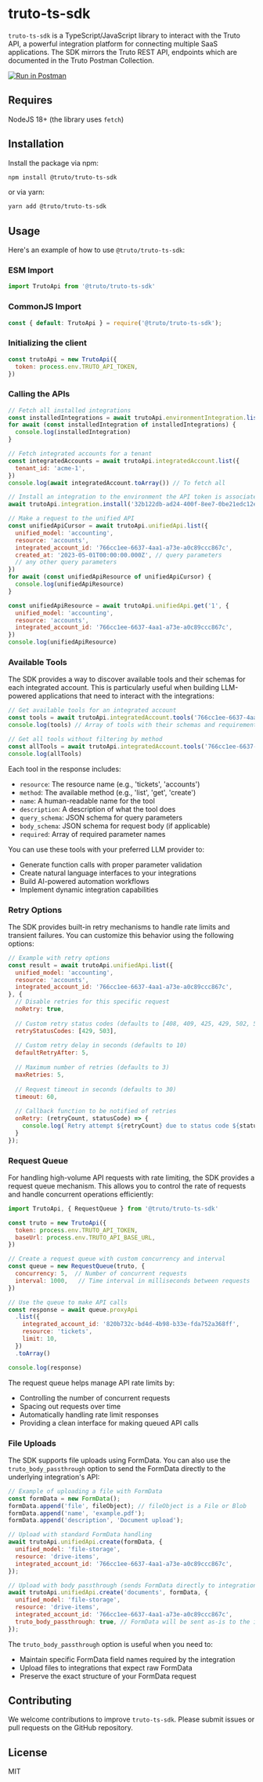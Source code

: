 # truto-ts-sdk

`truto-ts-sdk` is a TypeScript/JavaScript library to interact with the Truto API, a powerful integration platform for connecting multiple SaaS applications. The SDK mirrors the Truto REST API, endpoints which are documented in the Truto Postman Collection.

[![Run in Postman](https://run.pstmn.io/button.svg)](https://app.getpostman.com/run-collection/25523816-b3550004-776b-4372-be86-562791b192ce?action=collection%2Ffork&collection-url=entityId%3D25523816-b3550004-776b-4372-be86-562791b192ce%26entityType%3Dcollection%26workspaceId%3D7cc4fe33-eb97-4dc7-98b5-2a7ff2e94e67)

## Requires

NodeJS 18+ (the library uses `fetch`)

## Installation

Install the package via npm:
```bash
npm install @truto/truto-ts-sdk
```

or via yarn:

```bash
yarn add @truto/truto-ts-sdk
```

## Usage
Here's an example of how to use `@truto/truto-ts-sdk`:

### ESM Import
```javascript
import TrutoApi from '@truto/truto-ts-sdk'
```

### CommonJS Import
```javascript
const { default: TrutoApi } = require('@truto/truto-ts-sdk');
```
### Initializing the client
```javascript
const trutoApi = new TrutoApi({
  token: process.env.TRUTO_API_TOKEN,
})
```

### Calling the APIs
```javascript
// Fetch all installed integrations
const installedIntegrations = await trutoApi.environmentIntegration.list()
for await (const installedIntegration of installedIntegrations) {
  console.log(installedIntegration)
}

// Fetch integrated accounts for a tenant
const integratedAccounts = await trutoApi.integratedAccount.list({
  tenant_id: 'acme-1',
})
console.log(await integratedAccount.toArray()) // To fetch all

// Install an integration to the environment the API token is associated with
await trutoApi.integration.install('32b122db-ad24-400f-8ee7-0be21edc12ef')

// Make a request to the unified API
const unifiedApiCursor = await trutoApi.unifiedApi.list({
  unified_model: 'accounting',
  resource: 'accounts',
  integrated_account_id: '766cc1ee-6637-4aa1-a73e-a0c89ccc867c',
  created_at: '2023-05-01T00:00:00.000Z', // query parameters
  // any other query parameters
})
for await (const unifiedApiResource of unifiedApiCursor) {
  console.log(unifiedApiResource)
}

const unifiedApiResource = await trutoApi.unifiedApi.get('1', {
  unified_model: 'accounting',
  resource: 'accounts',
  integrated_account_id: '766cc1ee-6637-4aa1-a73e-a0c89ccc867c',
})
console.log(unifiedApiResource)
```

### Available Tools
The SDK provides a way to discover available tools and their schemas for each integrated account. This is particularly useful when building LLM-powered applications that need to interact with the integrations:

```javascript
// Get available tools for an integrated account
const tools = await trutoApi.integratedAccount.tools('766cc1ee-6637-4aa1-a73e-a0c89ccc867c', ['list', 'get'])
console.log(tools) // Array of tools with their schemas and requirements

// Get all tools without filtering by method
const allTools = await trutoApi.integratedAccount.tools('766cc1ee-6637-4aa1-a73e-a0c89ccc867c')
console.log(allTools)
```

Each tool in the response includes:
- `resource`: The resource name (e.g., 'tickets', 'accounts')
- `method`: The available method (e.g., 'list', 'get', 'create')
- `name`: A human-readable name for the tool
- `description`: A description of what the tool does
- `query_schema`: JSON schema for query parameters
- `body_schema`: JSON schema for request body (if applicable)
- `required`: Array of required parameter names

You can use these tools with your preferred LLM provider to:
- Generate function calls with proper parameter validation
- Create natural language interfaces to your integrations
- Build AI-powered automation workflows
- Implement dynamic integration capabilities

### Retry Options
The SDK provides built-in retry mechanisms to handle rate limits and transient failures. You can customize this behavior using the following options:

```javascript
// Example with retry options
const result = await trutoApi.unifiedApi.list({
  unified_model: 'accounting',
  resource: 'accounts',
  integrated_account_id: '766cc1ee-6637-4aa1-a73e-a0c89ccc867c',
}, {
  // Disable retries for this specific request
  noRetry: true,
  
  // Custom retry status codes (defaults to [408, 409, 425, 429, 502, 503, 504])
  retryStatusCodes: [429, 503],
  
  // Custom retry delay in seconds (defaults to 10)
  defaultRetryAfter: 5,
  
  // Maximum number of retries (defaults to 3)
  maxRetries: 5,
  
  // Request timeout in seconds (defaults to 30)
  timeout: 60,
  
  // Callback function to be notified of retries
  onRetry: (retryCount, statusCode) => {
    console.log(`Retry attempt ${retryCount} due to status code ${statusCode}`);
  }
});
```

### Request Queue
For handling high-volume API requests with rate limiting, the SDK provides a request queue mechanism. This allows you to control the rate of requests and handle concurrent operations efficiently:

```javascript
import TrutoApi, { RequestQueue } from '@truto/truto-ts-sdk'

const truto = new TrutoApi({
  token: process.env.TRUTO_API_TOKEN,
  baseUrl: process.env.TRUTO_API_BASE_URL,
})

// Create a request queue with custom concurrency and interval
const queue = new RequestQueue(truto, {
  concurrency: 5,  // Number of concurrent requests
  interval: 1000,   // Time interval in milliseconds between requests
})

// Use the queue to make API calls
const response = await queue.proxyApi
  .list({
    integrated_account_id: '820b732c-bd4d-4b98-b33e-fda752a368ff',
    resource: 'tickets',
    limit: 10,
  })
  .toArray()

console.log(response)
```

The request queue helps manage API rate limits by:
- Controlling the number of concurrent requests
- Spacing out requests over time
- Automatically handling rate limit responses
- Providing a clean interface for making queued API calls

### File Uploads
The SDK supports file uploads using FormData. You can also use the `truto_body_passthrough` option to send the FormData directly to the underlying integration's API:

```javascript
// Example of uploading a file with FormData
const formData = new FormData();
formData.append('file', fileObject); // fileObject is a File or Blob
formData.append('name', 'example.pdf');
formData.append('description', 'Document upload');

// Upload with standard FormData handling
await trutoApi.unifiedApi.create(formData, {
  unified_model: 'file-storage',
  resource: 'drive-items',
  integrated_account_id: '766cc1ee-6637-4aa1-a73e-a0c89ccc867c',
});

// Upload with body passthrough (sends FormData directly to integration)
await trutoApi.unifiedApi.create('documents', formData, {
  unified_model: 'file-storage',
  resource: 'drive-items',
  integrated_account_id: '766cc1ee-6637-4aa1-a73e-a0c89ccc867c',
  truto_body_passthrough: true, // FormData will be sent as-is to the integration
});
```

The `truto_body_passthrough` option is useful when you need to:
- Maintain specific FormData field names required by the integration
- Upload files to integrations that expect raw FormData
- Preserve the exact structure of your FormData request

## Contributing
We welcome contributions to improve `truto-ts-sdk`. Please submit issues or pull requests on the GitHub repository.

## License
MIT
